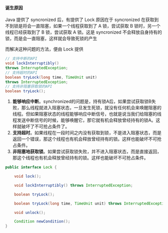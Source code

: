 #### 诞生原因

Java 提供了 syncronized 后，有提供了 Lock 原因在于 syncronized 在获取到不到锁是将会一直阻塞，如果一个线程获取到了 A 锁，尝试获取 B 锁时，另一个线程已经获取到了 B 锁，尝试获取 A 锁。这是 syncronized 不会释放自身持有的锁，而是会一直阻塞，这样就会导致死锁的产生

而解决这种问题的方法，便由 Lock 提供

```java
// 支持中断的API
void lockInterruptibly() 
throws InterruptedException;
// 支持超时的API
boolean tryLock(long time, TimeUnit unit) 
throws InterruptedException;
// 支持非阻塞获取锁的API
boolean tryLock();
```

1. **能够响应中断**。synchronized的问题是，持有锁A后，如果尝试获取锁B失败，那么线程就进入阻塞状态，一旦发生死锁，就没有任何机会来唤醒阻塞的线程。但如果阻塞状态的线程能够响应中断信号，也就是说当我们给阻塞的线程发送中断信号的时候，能够唤醒它，那它就有机会释放曾经持有的锁A。这样就破坏了不可抢占条件了。
2. **支持超时**。如果线程在一段时间之内没有获取到锁，不是进入阻塞状态，而是返回一个错误，那这个线程也有机会释放曾经持有的锁。这样也能破坏不可抢占条件。
3. **非阻塞地获取锁**。如果尝试获取锁失败，并不进入阻塞状态，而是直接返回，那这个线程也有机会释放曾经持有的锁。这样也能破坏不可抢占条件。

```java
public interface Lock {

    void lock();

    void lockInterruptibly() throws InterruptedException;

    boolean tryLock();

    boolean tryLock(long time, TimeUnit unit) throws InterruptedException;

    void unlock();

    Condition newCondition();
}
```

